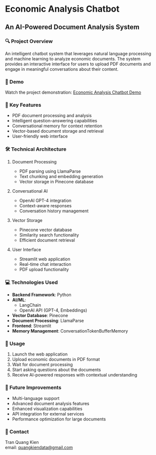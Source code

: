 # Economic Analysis Chatbot
## An AI-Powered Document Analysis System

### 🔍 Project Overview
An intelligent chatbot system that leverages natural language processing and machine learning to analyze economic documents. The system provides an interactive interface for users to upload PDF documents and engage in meaningful conversations about their content.

### 🎥 Demo
Watch the project demonstration: [Economic Analysis Chatbot Demo](https://youtu.be/hMeoYZKz4nA)

### 🎯 Key Features
- PDF document processing and analysis
- Intelligent question-answering capabilities
- Conversational memory for context retention
- Vector-based document storage and retrieval
- User-friendly web interface

### 🛠️ Technical Architecture
1. Document Processing
   - PDF parsing using LlamaParse
   - Text chunking and embedding generation
   - Vector storage in Pinecone database

2. Conversational AI
   - OpenAI GPT-4 integration
   - Context-aware responses
   - Conversation history management

3. Vector Storage
   - Pinecone vector database
   - Similarity search functionality
   - Efficient document retrieval

4. User Interface
   - Streamlit web application
   - Real-time chat interaction
   - PDF upload functionality

### 💻 Technologies Used
- **Backend Framework**: Python
- **AI/ML**: 
  - LangChain
  - OpenAI API (GPT-4, Embeddings)
- **Vector Database**: Pinecone
- **Document Processing**: LlamaParse
- **Frontend**: Streamlit
- **Memory Management**: ConversationTokenBufferMemory

### 🚀 Usage
1. Launch the web application
2. Upload economic documents in PDF format
3. Wait for document processing
4. Start asking questions about the documents
5. Receive AI-powered responses with contextual understanding

### 🔄 Future Improvements
- Multi-language support
- Advanced document analysis features
- Enhanced visualization capabilities
- API integration for external services
- Performance optimization for large documents

### 📧 Contact
Tran Quang Kien  
email: quangkiendata@gmail.com
